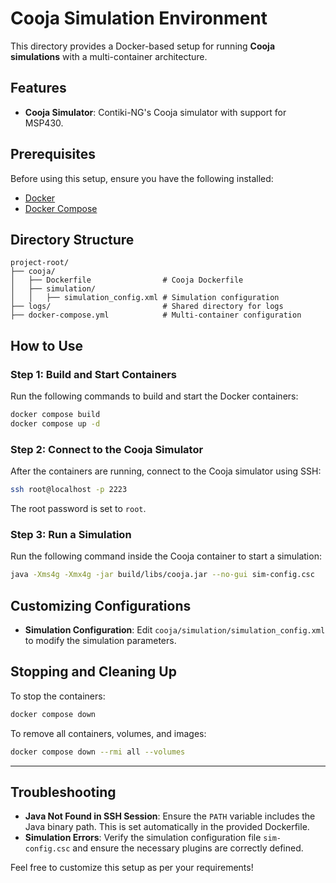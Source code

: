 # Cooja Simulation Environment

This directory provides a Docker-based setup for running **Cooja simulations** with a multi-container architecture.

## Features

- **Cooja Simulator**: Contiki-NG's Cooja simulator with support for MSP430.

## Prerequisites

Before using this setup, ensure you have the following installed:

- [Docker](https://www.docker.com/)
- [Docker Compose](https://docs.docker.com/compose/)

## Directory Structure

```
project-root/
├── cooja/
│   ├── Dockerfile                # Cooja Dockerfile
│   ├── simulation/
│   │   ├── simulation_config.xml # Simulation configuration
├── logs/                         # Shared directory for logs
├── docker-compose.yml            # Multi-container configuration
```

## How to Use

### Step 1: Build and Start Containers
Run the following commands to build and start the Docker containers:

```bash
docker compose build
docker compose up -d
```

### Step 2: Connect to the Cooja Simulator
After the containers are running, connect to the Cooja simulator using SSH:

```bash
ssh root@localhost -p 2223
```

The root password is set to `root`.

### Step 3: Run a Simulation
Run the following command inside the Cooja container to start a simulation:

```bash
java -Xms4g -Xmx4g -jar build/libs/cooja.jar --no-gui sim-config.csc
```

## Customizing Configurations

- **Simulation Configuration**: Edit `cooja/simulation/simulation_config.xml` to modify the simulation parameters.

## Stopping and Cleaning Up

To stop the containers:

```bash
docker compose down
```

To remove all containers, volumes, and images:

```bash
docker compose down --rmi all --volumes
```

---

## Troubleshooting

- **Java Not Found in SSH Session**: Ensure the `PATH` variable includes the Java binary path. This is set automatically in the provided Dockerfile.
- **Simulation Errors**: Verify the simulation configuration file `sim-config.csc` and ensure the necessary plugins are correctly defined.

Feel free to customize this setup as per your requirements!
